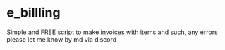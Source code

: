 # e_billling
Simple and FREE script to make invoices with items and such, any errors please let me know by md via discord
